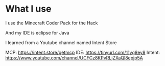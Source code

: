 # What I use

I use the Minecraft Coder Pack for the Hack

And my IDE is eclipse for Java

I learned from a Youtube channel named Intent Store

MCP: https://intent.store/getmcp
IDE: https://tinyurl.com/11yg8ey8
Intent: https://www.youtube.com/channel/UCFCz8KPvRLjZXaQl8epjp5A
